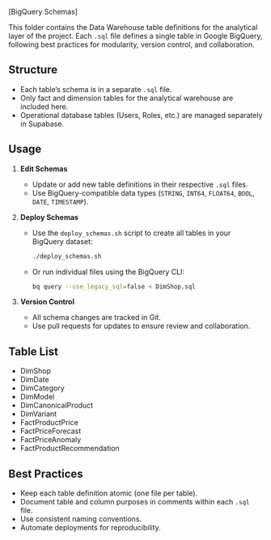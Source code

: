 [BigQuery Schemas]

This folder contains the Data Warehouse table definitions for the analytical layer of the project. Each `.sql` file defines a single table in Google BigQuery, following best practices for modularity, version control, and collaboration.

## Structure

- Each table’s schema is in a separate `.sql` file.
- Only fact and dimension tables for the analytical warehouse are included here.
- Operational database tables (Users, Roles, etc.) are managed separately in Supabase.

## Usage

1. **Edit Schemas**
	- Update or add new table definitions in their respective `.sql` files.
	- Use BigQuery-compatible data types (`STRING`, `INT64`, `FLOAT64`, `BOOL`, `DATE`, `TIMESTAMP`).

2. **Deploy Schemas**
	- Use the `deploy_schemas.sh` script to create all tables in your BigQuery dataset:
	  ```sh
	  ./deploy_schemas.sh
	  ```
	- Or run individual files using the BigQuery CLI:
	  ```sh
	  bq query --use_legacy_sql=false < DimShop.sql
	  ```

3. **Version Control**
	- All schema changes are tracked in Git.
	- Use pull requests for updates to ensure review and collaboration.

## Table List

- DimShop
- DimDate
- DimCategory
- DimModel
- DimCanonicalProduct
- DimVariant
- FactProductPrice
- FactPriceForecast
- FactPriceAnomaly
- FactProductRecommendation

## Best Practices

- Keep each table definition atomic (one file per table).
- Document table and column purposes in comments within each `.sql` file.
- Use consistent naming conventions.
- Automate deployments for reproducibility.
